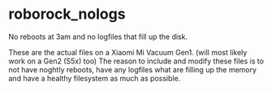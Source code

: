 # roborock_nologs
No reboots at 3am and no logfiles that fill up the disk.

These are the actual files on a Xiaomi Mi Vacuum Gen1. (will most likely work on a Gen2 (S5x) too)
The reason to include and modify these files is to not have noghtly reboots, have any logfiles what are filling up the memory and have a healthy filesystem as much as possible.
